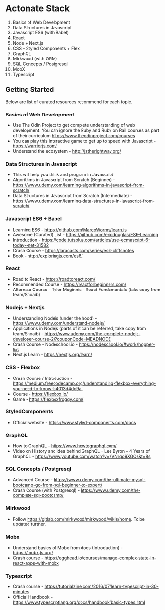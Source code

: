 # Actonate Stack

1. Basics of Web Development
2. Data Structures in Javascript
2. Javascript ES6 (with Babel)
3. React 
4. Node + Next.js
5. CSS - Styled Components + Flex
6. GraphQL
7. Mirkwood (with ORM)
8. SQL Concepts / Postgresql
9. MobX
10. Typescript

## Getting Started
Below are list of curated resources recommend for each topic.


### Basics of Web Development
- Use The Odin Project to get complete understanding of web development. You can ignore the Ruby and Ruby on Rail courses as part of their curriculum
  https://www.theodinproject.com/courses
- You can play this interactive game to get up to speed with Javascript - https://warriorjs.com/
- Understand the ecosystem - http://jstherightway.org/

### Data Structures in Javascript
- This will help you think and program in Javascript
- Algorithms in Javascript from Scratch (Beginner) - https://www.udemy.com/learning-algorithms-in-javascript-from-scratch/
- Data Structures in Javascript from Scratch (Intermediate) - https://www.udemy.com/learning-data-structures-in-javascript-from-scratch/


### Javascript ES6 + Babel
- Learning ES6 - https://github.com/MarcoWorms/learn.js
- Awesome (Curated) List - https://github.com/ericdouglas/ES6-Learning
- Introduction - https://code.tutsplus.com/articles/use-ecmascript-6-today--net-31582
- Crash Course - https://laracasts.com/series/es6-cliffsnotes
- Book - http://exploringjs.com/es6/

### React
- Road to React - https://roadtoreact.com/
- Recommended Course - https://reactforbeginners.com/
- Alternate Course - Tyler Mcginnis - React Fundamentals (take copy from team/Shoaib)

### Nodejs + Nextjs
- Understanding Nodejs (under the hood) - https://www.udemy.com/understand-nodejs/
- Applications in Nodejs (parts of it can be referred, take copy from team/Shoaib) - https://www.udemy.com/the-complete-nodejs-developer-course-2/?couponCode=MEADNODE
- Crash Course -  Nodeschool.io - https://nodeschool.io/#workshopper-list
- Next.js Learn - https://nextjs.org/learn/

### CSS - Flexbox
- Crash Course / Introduction - https://medium.freecodecamp.org/understanding-flexbox-everything-you-need-to-know-b4013d4dc9af
- Course - https://flexbox.io/
- Game - https://flexboxfroggy.com/

### StyledComponents
- Official website - https://www.styled-components.com/docs

### GraphQL
- How to GraphQL - https://www.howtographql.com/
- Video on History and idea behind GraphQL - Lee Byron - 4 Years of GraphQL - https://www.youtube.com/watch?v=zVNrqo9XGOs&t=8s

### SQL Concepts / Postgresql
- Advanced Course - https://www.udemy.com/the-ultimate-mysql-bootcamp-go-from-sql-beginner-to-expert/
- Crash Course (with Postgresql) - https://www.udemy.com/the-complete-sql-bootcamp/

### Mirkwood
- Follow https://gitlab.com/mirkwood/mirkwood/wikis/home. To be updated further.

### Mobx
- Understand basics of Mobx from docs (Introduction) - https://mobx.js.org/
- Crash course - https://egghead.io/courses/manage-complex-state-in-react-apps-with-mobx

### Typescript
- Crash course - https://tutorialzine.com/2016/07/learn-typescript-in-30-minutes
- Official Handbook - https://www.typescriptlang.org/docs/handbook/basic-types.html

